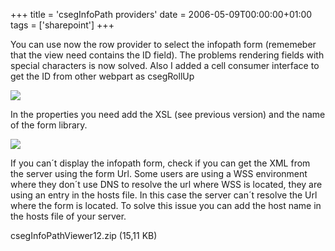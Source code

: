 +++
title = 'csegInfoPath providers'
date = 2006-05-09T00:00:00+01:00
tags = ['sharepoint']
+++

You can use now the row provider to select the infopath form (rememeber that the view need contains the ID field).
The problems rendering fields with special characters is now solved.
Also I added a cell consumer interface to get the ID from other webpart as csegRollUp 

![](/images/Sharepoint/csegInfoPathViewerF2.gif)


In the properties you need add the XSL (see previous version) and the name of the form library.


![](/images/Sharepoint/csegInfoPathViewerF1.gif)

If you can´t display the infopath form, check if  you can get the XML from the server using the form Url. Some users are using a WSS environment where they don´t use DNS to resolve the url where WSS is located, they are using an entry in the hosts file. In this case the server can´t resolve the Url where the form is located. To solve this issue you can add the host name in the hosts file of your server.

csegInfoPathViewer12.zip (15,11 KB)